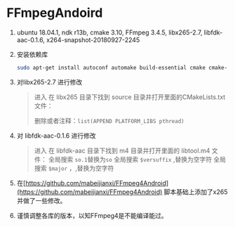# FFmpegAndoird

1. ubuntu 18.04.1, ndk r13b, cmake 3.10, FFmpeg 3.4.5, libx265-2.7, libfdk-aac-0.1.6, x264-snapshot-20180927-2245

2. 安装依赖库

   ```bash
   sudo apt-get install autoconf automake build-essential cmake cmake-curses-gui git-core libass-dev libfreetype6-dev libtool libvorbis-dev pkg-config texinfo wget zlib1g-dev mercurial yasm nasm
   ```

3. 对libx265-2.7 进行修改
   > 进入 在 libx265 目录下找到 source 目录并打开里面的CMakeLists.txt文件：
   >
   > 删除或者注释：`list(APPEND PLATFORM_LIBS pthread)`

4. 对 libfdk-aac-0.1.6 进行修改
   > 进入 在 libfdk-aac 目录下找到 m4 目录并打开里面的 libtool.m4 文件：
   > 全局搜索 `so.1`替换为`so`
   > 全局搜索 `$versuffix` ,替换为空字符
   > 全局搜索 `$major` ，,替换为空字符

5. 在[https://github.com/mabeijianxi/FFmpeg4Android](https://github.com/mabeijianxi/FFmpeg4Android) 脚本基础上添加了x265并做了一些修改。

6. 谨慎调整各库的版本，以知FFmpeg4是不能编译能过。